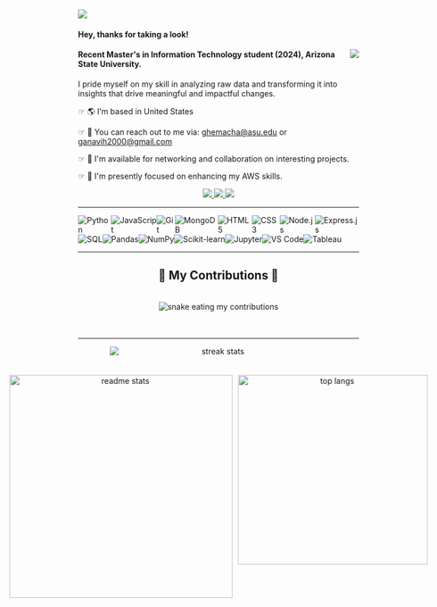 <h1>
    <img src="https://readme-typing-svg.herokuapp.com/?font=Righteous&size=35&color=000000&center=false&vCenter=true&width=600&height=70&lines=Hi+There,+I'm+Ganavi+Hemachandra!" />
</h1>

<h4 align="left">Hey, thanks for taking a look!</h4>
<img style="float: right;" src="https://visitor-badge.laobi.icu/badge?page_id=ganavihemachandra.ganavihemachandra" />

<h4 align="left">Recent Master's in Information Technology student (2024), Arizona State University.</h4>

<p>I pride myself on my skill in analyzing raw data and transforming it into insights that drive meaningful and impactful changes.</p>

<div align="left">
    
☞ 🌎   I’m based in United States
 
☞ 📩   You can reach out to me via: ghemacha@asu.edu or ganavih2000@gmail.com

☞ 🛜   I'm available for networking and collaboration on interesting projects.

☞ 🧠   I'm presently focused on enhancing my AWS skills.
 
 </div>
 
<div align="center"> 
  <a href="mailto:ganavih2000@gmail.com">
    <img src="https://img.shields.io/badge/Gmail-333333?style=for-the-badge&logo=gmail&logoColor=red" />
  </a>
  <a href="https://www.linkedin.com/in/ganavi-hemachandra/" target="_blank">
    <img src="https://img.shields.io/badge/LinkedIn-0077B5?style=for-the-badge&logo=linkedin&logoColor=white" target="_blank" />
  </a>
  <a href="https://github.com/ganavihemachandra" target="_blank">
     <img src="https://img.shields.io/badge/Portfolio-FF5722?style=for-the-badge&logo=todoist&logoColor=white" target="_blank" /> <!-- sqlite, safari, google-chrome are other good icon options -->
  </a>
</div>


-----

<div style="display: flex;">
    <img src="https://img.shields.io/badge/Python-3776AB?style=flat-square&logo=python&logoColor=white" alt="Python" size="120" />
    <img src="https://img.shields.io/badge/JavaScript-F7DF1E?style=flat-square&logo=javascript&logoColor=black" alt="JavaScript" size="120" />
    <img src="https://img.shields.io/badge/Git-F05032?style=flat-square&logo=git&logoColor=white" alt="Git" size="120" />
    <img src="https://img.shields.io/badge/MongoDB-47A248?style=flat-square&logo=mongodb&logoColor=white" alt="MongoDB" size="120" />
    <img src="https://img.shields.io/badge/HTML5-E34F26?style=flat-square&logo=html5&logoColor=white" alt="HTML5" size="120" />
    <img src="https://img.shields.io/badge/CSS3-1572B6?style=flat-square&logo=css3&logoColor=white" alt="CSS3" size="120" />
    <img src="https://img.shields.io/badge/Node.js-339933?style=flat-square&logo=node.js&logoColor=white" alt="Node.js" size="120" />
    <img src="https://img.shields.io/badge/Express.js-000000?style=flat-square&logo=express&logoColor=white" alt="Express.js" size="120" />
</div>

<div style="display: flex;">
    <img src="https://img.shields.io/badge/SQL-4479A1?style=flat-square&logo=mysql&logoColor=white" alt="SQL" size="120" />
    <img src="https://img.shields.io/badge/Pandas-150458?style=flat-square&logo=pandas&logoColor=white" alt="Pandas" size="120" />
    <img src="https://img.shields.io/badge/NumPy-013243?style=flat-square&logo=numpy&logoColor=white" alt="NumPy" size="120" />
    <img src="https://img.shields.io/badge/Scikit_learn-F7931E?style=flat-square&logo=scikit-learn&logoColor=white" alt="Scikit-learn" size="120" />
    <img src="https://img.shields.io/badge/Jupyter-F37626?style=flat-square&logo=jupyter&logoColor=white" alt="Jupyter" size="120" />
    <img src="https://img.shields.io/badge/VS_Code-007ACC?style=flat-square&logo=visual-studio-code&logoColor=white" alt="VS Code" size="120" />
    <img src="https://img.shields.io/badge/Tableau-E97627?style=flat-square&logo=tableau&logoColor=white" alt="Tableau" size="120" />
</div>



<hr>
<div style="text-align: center;">
  <h2>🐍 My Contributions 🐍</h2>
  <br>
  <object data="https://raw.githubusercontent.com/ganavihemachandra/ganavihemachandra/main/github-metrics.svg" type="image/svg+xml">
    <img src="https://raw.githubusercontent.com/ganavihemachandra/ganavihemachandra/main/github-metrics.svg" alt="snake eating my contributions" />
  </object>
  <br><br><br>
</div>

<hr>




<div style="text-align: center;">
    <div style="margin: 0 auto; width: 390px;">
        <div style="text-align: center;">
            <img style="display: block; margin: auto;" src="https://github-readme-streak-stats.herokuapp.com/?user=ganavihemachandra&theme=react&border_radius=10" alt="streak stats"/>
        </div>
    </div>
    <br><br>
    <div style="display: flex; justify-content: center;">
        <img style="width: 400px; margin-right: 10px;" src="https://github-readme-stats.vercel.app/api?username=ganavihemachandra&count_private=true&show_icons=true&theme=react&rank_icon=github&border_radius=10" alt="readme stats" />
        <img style="width: 340px;" src="https://github-readme-stats.vercel.app/api/top-langs/?username=ganavihemachandra&hide=HTML&langs_count=8&layout=compact&theme=react&border_radius=10&size_weight=0.5&count_weight=0.5&exclude_repo=github-readme-stats" alt="top langs" />
    </div>
</div>





